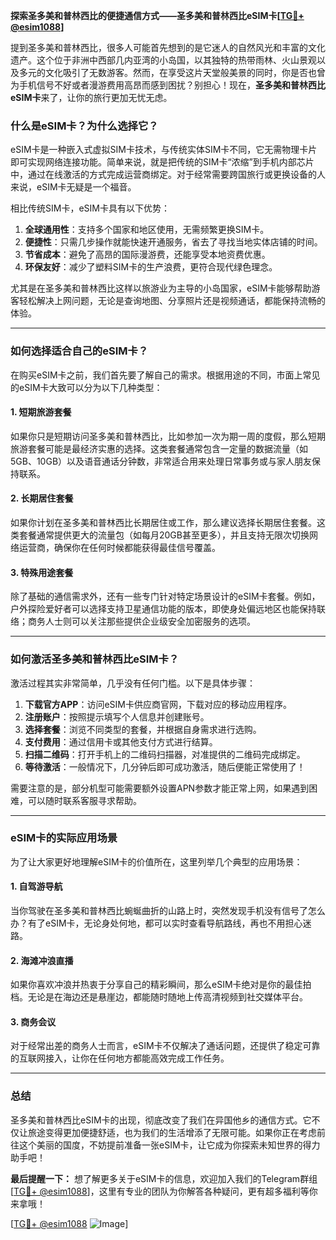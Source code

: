 **探索圣多美和普林西比的便捷通信方式——圣多美和普林西比eSIM卡[[TG💪+ @esim1088](https://t.me/s/esim1088)]**

提到圣多美和普林西比，很多人可能首先想到的是它迷人的自然风光和丰富的文化遗产。这个位于非洲中西部几内亚湾的小岛国，以其独特的热带雨林、火山景观以及多元的文化吸引了无数游客。然而，在享受这片天堂般美景的同时，你是否也曾为手机信号不好或者漫游费用高昂而感到困扰？别担心！现在，**圣多美和普林西比eSIM卡**来了，让你的旅行更加无忧无虑。

### **什么是eSIM卡？为什么选择它？**

eSIM卡是一种嵌入式虚拟SIM卡技术，与传统实体SIM卡不同，它无需物理卡片即可实现网络连接功能。简单来说，就是把传统的SIM卡“浓缩”到手机内部芯片中，通过在线激活的方式完成运营商绑定。对于经常需要跨国旅行或更换设备的人来说，eSIM卡无疑是一个福音。

相比传统SIM卡，eSIM卡具有以下优势：

1. **全球通用性**：支持多个国家和地区使用，无需频繁更换SIM卡。
2. **便捷性**：只需几步操作就能快速开通服务，省去了寻找当地实体店铺的时间。
3. **节省成本**：避免了高昂的国际漫游费，还能享受本地资费优惠。
4. **环保友好**：减少了塑料SIM卡的生产浪费，更符合现代绿色理念。

尤其是在圣多美和普林西比这样以旅游业为主导的小岛国家，eSIM卡能够帮助游客轻松解决上网问题，无论是查询地图、分享照片还是视频通话，都能保持流畅的体验。

---

### **如何选择适合自己的eSIM卡？**

在购买eSIM卡之前，我们首先要了解自己的需求。根据用途的不同，市面上常见的eSIM卡大致可以分为以下几种类型：

#### **1. 短期旅游套餐**
如果你只是短期访问圣多美和普林西比，比如参加一次为期一周的度假，那么短期旅游套餐可能是最经济实惠的选择。这类套餐通常包含一定量的数据流量（如5GB、10GB）以及语音通话分钟数，非常适合用来处理日常事务或与家人朋友保持联系。

#### **2. 长期居住套餐**
如果你计划在圣多美和普林西比长期居住或工作，那么建议选择长期居住套餐。这类套餐通常提供更大的流量包（如每月20GB甚至更多），并且支持无限次切换网络运营商，确保你在任何时候都能获得最佳信号覆盖。

#### **3. 特殊用途套餐**
除了基础的通信需求外，还有一些专门针对特定场景设计的eSIM卡套餐。例如，户外探险爱好者可以选择支持卫星通信功能的版本，即使身处偏远地区也能保持联络；商务人士则可以关注那些提供企业级安全加密服务的选项。

---

### **如何激活圣多美和普林西比eSIM卡？**

激活过程其实非常简单，几乎没有任何门槛。以下是具体步骤：

1. **下载官方APP**：访问eSIM卡供应商官网，下载对应的移动应用程序。
2. **注册账户**：按照提示填写个人信息并创建账号。
3. **选择套餐**：浏览不同类型的套餐，并根据自身需求进行选购。
4. **支付费用**：通过信用卡或其他支付方式进行结算。
5. **扫描二维码**：打开手机上的二维码扫描器，对准提供的二维码完成绑定。
6. **等待激活**：一般情况下，几分钟后即可成功激活，随后便能正常使用了！

需要注意的是，部分机型可能需要额外设置APN参数才能正常上网，如果遇到困难，可以随时联系客服寻求帮助。

---

### **eSIM卡的实际应用场景**

为了让大家更好地理解eSIM卡的价值所在，这里列举几个典型的应用场景：

#### **1. 自驾游导航**
当你驾驶在圣多美和普林西比蜿蜒曲折的山路上时，突然发现手机没有信号了怎么办？有了eSIM卡，无论身处何地，都可以实时查看导航路线，再也不用担心迷路。

#### **2. 海滩冲浪直播**
如果你喜欢冲浪并热衷于分享自己的精彩瞬间，那么eSIM卡绝对是你的最佳拍档。无论是在海边还是悬崖边，都能随时随地上传高清视频到社交媒体平台。

#### **3. 商务会议**
对于经常出差的商务人士而言，eSIM卡不仅解决了通话问题，还提供了稳定可靠的互联网接入，让你在任何地方都能高效完成工作任务。

---

### **总结**

圣多美和普林西比eSIM卡的出现，彻底改变了我们在异国他乡的通信方式。它不仅让旅途变得更加便捷舒适，也为我们的生活增添了无限可能。如果你正在考虑前往这个美丽的国度，不妨提前准备一张eSIM卡，让它成为你探索未知世界的得力助手吧！

**最后提醒一下：** 想了解更多关于eSIM卡的信息，欢迎加入我们的Telegram群组[[TG💪+ @esim1088](https://t.me/s/esim1088)]，这里有专业的团队为你解答各种疑问，更有超多福利等你来拿哦！

[[TG💪+ @esim1088](https://t.me/s/esim1088) ![Image](https://i.postimg.cc/4NQfJmqS/Snipaste-2025-05-13-00-14-12.png)]